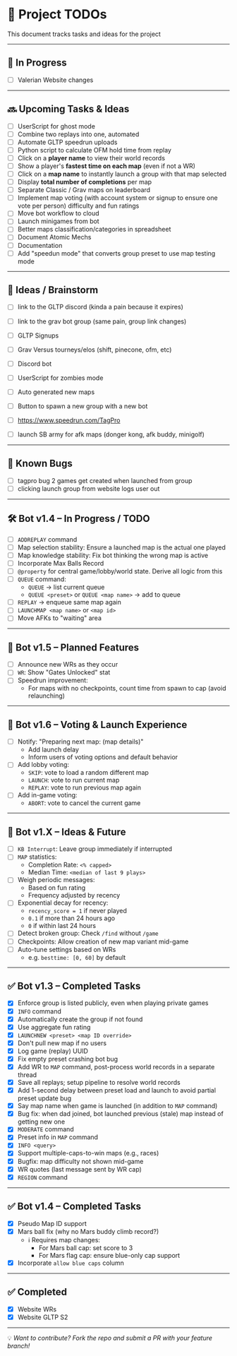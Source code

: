 # 📝 Project TODOs

This document tracks tasks and ideas for the project

---


## 🚧 In Progress

- [ ] Valerian Website changes

---

## 🔜 Upcoming Tasks & Ideas

- [ ] UserScript for ghost mode
- [ ] Combine two replays into one, automated
- [ ] Automate GLTP speedrun uploads
- [ ] Python script to calculate OFM hold time from replay
- [ ] Click on a **player name** to view their world records
- [ ] Show a player's **fastest time on each map** (even if not a WR)
- [ ] Click on a **map name** to instantly launch a group with that map selected
- [ ] Display **total number of completions** per map
- [ ] Separate Classic / Grav maps on leaderboard
- [ ] Implement map voting (with account system or signup to ensure one vote per person) difficulty and fun ratings
- [ ] Move bot workflow to cloud
- [ ] Launch minigames from bot
- [ ] Better maps classification/categories in spreadsheet
- [ ] Document Atomic Mechs
- [ ] Documentation
- [ ] Add "speedun mode" that converts group preset to use map testing mode

---

## 🧠 Ideas / Brainstorm

- [ ] link to the GLTP discord (kinda a pain because it expires)
- [ ] link to the grav bot group (same pain, group link changes)
- [ ] GLTP Signups
- [ ] Grav Versus tourneys/elos (shift, pinecone, ofm, etc)
- [ ] Discord bot
- [ ] UserScript for zombies mode
- [ ] Auto generated new maps
- [ ] Button to spawn a new group with a new bot
- [ ] https://www.speedrun.com/TagPro
- [ ] launch SB army for afk maps (donger kong, afk buddy, minigolf)


---

## 🐛 Known Bugs

- [ ] tagpro bug 2 games get created when launched from group
- [ ] clicking launch group from website logs user out

---

## 🛠️ Bot v1.4 – In Progress / TODO

- [ ] `ADDREPLAY` command
- [ ] Map selection stability: Ensure a launched map is the actual one played
- [ ] Map knowledge stability: Fix bot thinking the wrong map is active
- [ ] Incorporate Max Balls Record
- [ ] `@property` for central game/lobby/world state. Derive all logic from this
- [ ] `QUEUE` command:
  - `QUEUE` → list current queue
  - `QUEUE <preset>` or `QUEUE <map name>` → add to queue
- [ ] `REPLAY` → enqueue same map again
- [ ] `LAUNCHMAP <map name>` or `<map id>`
- [ ] Move AFKs to "waiting" area

---

## 🧪 Bot v1.5 – Planned Features

- [ ] Announce new WRs as they occur
- [ ] `WR`: Show "Gates Unlocked" stat
- [ ] Speedrun improvement:
  - For maps with no checkpoints, count time from spawn to cap (avoid relaunching)

---

## 🧭 Bot v1.6 – Voting & Launch Experience

- [ ] Notify: "Preparing next map: (map details)"
  - Add launch delay
  - Inform users of voting options and default behavior
- [ ] Add lobby voting:
  - `SKIP`: vote to load a random different map
  - `LAUNCH`: vote to run current map
  - `REPLAY`: vote to run previous map again
- [ ] Add in-game voting:
  - `ABORT`: vote to cancel the current game

---

## 🔮 Bot v1.X – Ideas & Future

  - [ ] `KB Interrupt`: Leave group immediately if interrupted
  - [ ] `MAP` statistics:
    - Completion Rate: `<% capped>`
    - Median Time: `<median of last 9 plays>`
  - [ ] Weigh periodic messages:
    - Based on fun rating
    - Frequency adjusted by recency
  - [ ] Exponential decay for recency:
    - `recency_score = 1` if never played
    - `0.1` if more than 24 hours ago
    - `0` if within last 24 hours
  - [ ] Detect broken group: Check `/find` without `/game`
  - [ ] Checkpoints: Allow creation of new map variant mid-game
  - [ ] Auto-tune settings based on WRs
    - e.g. `besttime: [0, 60]` by default

---

## ✅ Bot v1.3 – Completed Tasks

- [x] Enforce group is listed publicly, even when playing private games
- [x] `INFO` command
- [x] Automatically create the group if not found
- [x] Use aggregate fun rating
- [x] `LAUNCHNEW <preset> <map ID override>`
- [x] Don't pull new map if no users
- [x] Log game (replay) UUID
- [x] Fix empty preset crashing bot bug
- [x] Add WR to `MAP` command, post-process world records in a separate thread
- [x] Save all replays; setup pipeline to resolve world records
- [x] Add 1-second delay between preset load and launch to avoid partial preset update bug
- [x] Say map name when game is launched (in addition to `MAP` command)
- [x] Bug fix: when dad joined, bot launched previous (stale) map instead of getting new one
- [x] `MODERATE` command
- [x] Preset info in `MAP` command
- [x] `INFO <query>`
- [x] Support multiple-caps-to-win maps (e.g., races)
- [x] Bugfix: map difficulty not shown mid-game
- [x] WR quotes (last message sent by WR cap)
- [x] `REGION` command

---

## ✅ Bot v1.4 – Completed Tasks

- [x] Pseudo Map ID support
- [x] Mars ball fix (why no Mars buddy climb record?)
  - ℹ️ Requires map changes:
    - For Mars ball cap: set score to 3
    - For Mars flag cap: ensure blue-only cap support
- [x] Incorporate `allow blue caps` column

---

## ✅ Completed

- [x] Website WRs
- [x] Website GLTP S2

---

💡 *Want to contribute? Fork the repo and submit a PR with your feature branch!*  
